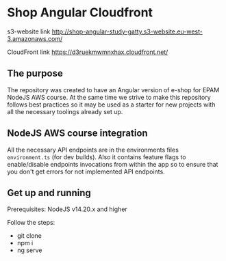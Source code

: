 # Shop Angular Cloudfront

s3-website link http://shop-angular-study-gatty.s3-website.eu-west-3.amazonaws.com/

CloudFront link https://d3ruekmwmnxhax.cloudfront.net/

## The purpose

The repository was created to have an Angular version of e-shop for EPAM NodeJS AWS course. At the same time we strive to make this repository follows best practices so it may be used as a starter for new projects with all the necessary toolings already set up.

## NodeJS AWS course integration

All the necessary API endpoints are in the environments files `environment.ts` (for dev builds). Also it contains feature flags to enable/disable endpoints invocations from within the app so to ensure that you don't get errors for not implemented API endpoints.

## Get up and running

Prerequisites: NodeJS v14.20.x and higher

Follow the steps:

- git clone
- npm i
- ng serve
